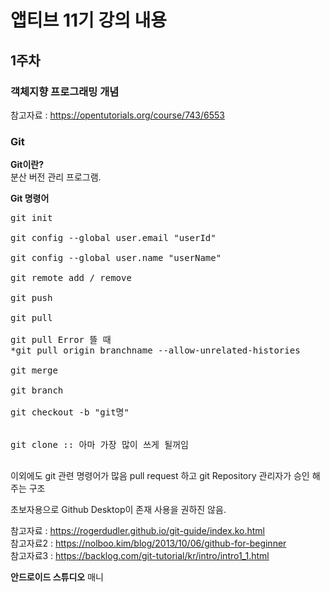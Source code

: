 # 앱티브 11기 강의 내용

## 1주차
### 객체지향 프로그래밍 개념

참고자료 : https://opentutorials.org/course/743/6553


### Git
**Git이란?**<br>
 분산 버전 관리 프로그램.
 
 
**Git 명령어**
<pre>
git init <br>
git config --global user.email "userId"<br>
git config --global user.name "userName"<br>
git remote add / remove <br>
git push <br>
git pull <br>
git pull Error 뜰 때
*git pull origin branchname --allow-unrelated-histories

git merge <br>
git branch <br>
git checkout -b "git명" <br>

git clone :: 아마 가장 많이 쓰게 될꺼임<br>
</pre>
이외에도 git 관련 명령어가 많음
pull request 하고 git Repository 관리자가 승인 해주는 구조

초보자용으로 Github Desktop이 존재
사용을 권하진 않음.

참고자료 : https://rogerdudler.github.io/git-guide/index.ko.html <br>
참고자료2 : https://nolboo.kim/blog/2013/10/06/github-for-beginner <br>
참고자료3 : https://backlog.com/git-tutorial/kr/intro/intro1_1.html <br>

**안드로이드 스튜디오**
매니
